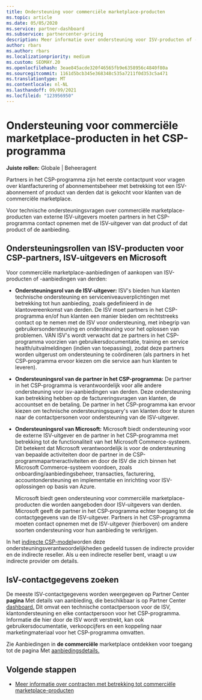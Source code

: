 ```yaml
---
title: Ondersteuning voor commerciële marketplace-producten
ms.topic: article
ms.date: 05/05/2020
ms.service: partner-dashboard
ms.subservice: partnercenter-pricing
description: Meer informatie over ondersteuning voor ISV-producten of -abonnementen van derden in de commerciële marketplace van het CSP-programma.
author: rbars
ms.author: rbars
ms.localizationpriority: medium
ms.custom: SEOMAY.20
ms.openlocfilehash: 3eae845acde320f46565fb9e6358956c4840f80a
ms.sourcegitcommit: 1161d5bcb345e368348c535a7211f0d353c5a471
ms.translationtype: MT
ms.contentlocale: nl-NL
ms.lasthandoff: 09/09/2021
ms.locfileid: "123956950"
---
```

# <a name="support-for-commercial-marketplace-products-in-the-csp-program"></a>Ondersteuning voor commerciële marketplace-producten in het CSP-programma


**Juiste rollen:** Globale | Beheeragent

Partners in het CSP-programma zijn het eerste contactpunt voor vragen over klantfacturering of abonnementsbeheer met betrekking tot een ISV-abonnement of product van derden dat is gekocht voor klanten van de commerciële marketplace.

Voor technische ondersteuningsvragen over commerciële marketplace-producten van externe ISV-uitgevers moeten partners in het CSP-programma contact opnemen met de ISV-uitgever van dat product of dat product of de aanbieding.

## <a name="support-roles-of-isv-products-for-csp-partners-isv-publishers-and-microsoft"></a>Ondersteuningsrollen van ISV-producten voor CSP-partners, ISV-uitgevers en Microsoft

Voor commerciële marketplace-aanbiedingen of aankopen van ISV-producten of -aanbiedingen van derden:

- **Ondersteuningsrol van de ISV-uitgever:** ISV's bieden hun klanten technische ondersteuning en serviceniveauverplichtingen met betrekking tot hun aanbieding, zoals gedefinieerd in de klantovereenkomst van derden. De ISV moet partners in het CSP-programma en/of hun klanten een manier bieden om rechtstreeks contact op te nemen met de ISV voor ondersteuning, met inbegrip van gebruikersondersteuning en ondersteuning voor het oplossen van problemen. VAN ISV's wordt verwacht dat ze partners in het CSP-programma voorzien van gebruikersdocumentatie, training en service health/uitvalmeldingen (indien van toepassing), zodat deze partners worden uitgerust om ondersteuning te coördineren (als partners in het CSP-programma ervoor kiezen om die service aan hun klanten te leveren).

- **Ondersteuningsrol van de partner in het CSP-programma:** De partner in het CSP-programma is verantwoordelijk voor alle andere ondersteuning voor isv-aanbiedingen van derden. Deze ondersteuning kan betrekking hebben op de factureringsvragen van klanten, de accountset en de betaling. De partner in het CSP-programma kan ervoor kiezen om technische ondersteuningsquery's van klanten door te sturen naar de contactpersonen voor ondersteuning van de ISV-uitgever.

- **Ondersteuningsrol van Microsoft:** Microsoft biedt ondersteuning voor de externe ISV-uitgever en de partner in het CSP-programma met betrekking tot de functionaliteit van het Microsoft Commerce-systeem. Dit betekent dat Microsoft verantwoordelijk is voor de ondersteuning van bepaalde activiteiten door de partner in de CSP-programmapartneractiviteiten en door de ISV die zich binnen het Microsoft Commerce-systeem voordoen, zoals onboarding/aanbiedingsbeheer, transacties, facturering, accountondersteuning en implementatie en inrichting voor ISV-oplossingen op basis van Azure.

    Microsoft biedt geen ondersteuning voor commerciële marketplace-producten die worden aangeboden door ISV-uitgevers van derden. Microsoft geeft de partner in het CSP-programma echter toegang tot de contactgegevens van de ISV-uitgever. Partners in het CSP-programma moeten contact opnemen met de ISV-uitgever (hierboven) om andere soorten ondersteuning voor hun aanbieding te verkrijgen.

In het [indirecte CSP-model](csp-overview.md#indirect-model)worden deze ondersteuningsverantwoordelijkheden gedeeld tussen de indirecte provider en de indirecte reseller. Als u een indirecte reseller bent, vraagt u uw indirecte provider om details.

## <a name="how-to-find-isv-contact-information"></a>IsV-contactgegevens zoeken

De meeste ISV-contactgegevens worden weergegeven op Partner Center **pagina** Met details van aanbieding, die beschikbaar is op Partner Center [dashboard.](https://partner.microsoft.com/dashboard) Dit omvat een technische contactpersoon voor de ISV, klantondersteuning en elke contactpersoon voor het CSP-programma. Informatie die hier door de ISV wordt verstrekt, kan ook gebruikersdocumentatie, verkoopcijfers en een koppeling naar marketingmateriaal voor het CSP-programma omvatten.

Zie Aanbiedingen in **de commerciële** marketplace ontdekken voor toegang tot de pagina Met [aanbiedingsdetails.](csp-commercial-marketplace-discover.md#view-marketplace-offers-in-partner-center)

## <a name="next-steps"></a>Volgende stappen

- [Meer informatie over contracten met betrekking tot commerciële marketplace-producten](csp-commercial-marketplace-contracting.md)
